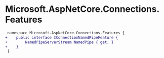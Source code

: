 # Microsoft.AspNetCore.Connections.Features

``` diff
 namespace Microsoft.AspNetCore.Connections.Features {
+    public interface IConnectionNamedPipeFeature {
+        NamedPipeServerStream NamedPipe { get; }
+    }
 }
```
